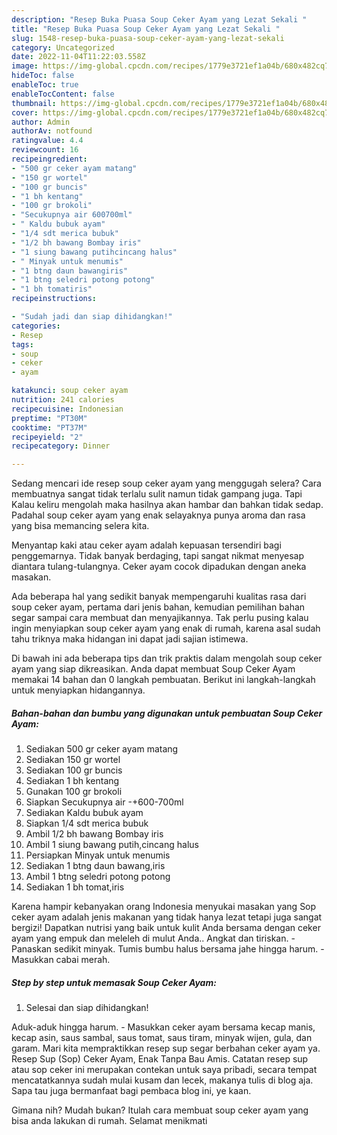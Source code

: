 ```yaml
---
description: "Resep Buka Puasa Soup Ceker Ayam yang Lezat Sekali "
title: "Resep Buka Puasa Soup Ceker Ayam yang Lezat Sekali "
slug: 1548-resep-buka-puasa-soup-ceker-ayam-yang-lezat-sekali
category: Uncategorized
date: 2022-11-04T11:22:03.558Z
image: https://img-global.cpcdn.com/recipes/1779e3721ef1a04b/680x482cq70/soup-ceker-ayam-foto-resep-utama.jpg
hideToc: false
enableToc: true
enableTocContent: false
thumbnail: https://img-global.cpcdn.com/recipes/1779e3721ef1a04b/680x482cq70/soup-ceker-ayam-foto-resep-utama.jpg
cover: https://img-global.cpcdn.com/recipes/1779e3721ef1a04b/680x482cq70/soup-ceker-ayam-foto-resep-utama.jpg
author: Admin
authorAv: notfound
ratingvalue: 4.4
reviewcount: 16
recipeingredient:
- "500 gr ceker ayam matang"
- "150 gr wortel"
- "100 gr buncis"
- "1 bh kentang"
- "100 gr brokoli"
- "Secukupnya air 600700ml"
- " Kaldu bubuk ayam"
- "1/4 sdt merica bubuk"
- "1/2 bh bawang Bombay iris"
- "1 siung bawang putihcincang halus"
- " Minyak untuk menumis"
- "1 btng daun bawangiris"
- "1 btng seledri potong potong"
- "1 bh tomatiris"
recipeinstructions:

- "Sudah jadi dan siap dihidangkan!"
categories:
- Resep
tags:
- soup
- ceker
- ayam

katakunci: soup ceker ayam 
nutrition: 241 calories
recipecuisine: Indonesian
preptime: "PT30M"
cooktime: "PT37M"
recipeyield: "2"
recipecategory: Dinner

---
```



Sedang mencari ide resep soup ceker ayam yang menggugah selera? Cara membuatnya sangat tidak terlalu sulit namun tidak gampang juga. Tapi Kalau keliru mengolah maka hasilnya akan hambar dan bahkan tidak sedap. Padahal soup ceker ayam yang enak selayaknya punya aroma dan rasa yang bisa memancing selera kita.


Menyantap kaki atau ceker ayam adalah kepuasan tersendiri bagi penggemarnya. Tidak banyak berdaging, tapi sangat nikmat menyesap diantara tulang-tulangnya. Ceker ayam cocok dipadukan dengan aneka masakan.

Ada beberapa hal yang sedikit banyak mempengaruhi kualitas rasa dari soup ceker ayam, pertama dari jenis bahan, kemudian pemilihan bahan segar sampai cara membuat dan menyajikannya. Tak perlu pusing kalau ingin menyiapkan soup ceker ayam yang enak di rumah, karena asal sudah tahu triknya maka hidangan ini dapat jadi sajian istimewa.


Di bawah ini ada beberapa tips dan trik praktis dalam mengolah soup ceker ayam yang siap dikreasikan. Anda dapat membuat Soup Ceker Ayam memakai 14 bahan dan 0 langkah pembuatan. Berikut ini langkah-langkah untuk menyiapkan hidangannya.

<!--inarticleads1-->

##### Bahan-bahan dan bumbu yang digunakan untuk pembuatan Soup Ceker Ayam:

1. Sediakan 500 gr ceker ayam matang
1. Sediakan 150 gr wortel
1. Sediakan 100 gr buncis
1. Sediakan 1 bh kentang
1. Gunakan 100 gr brokoli
1. Siapkan Secukupnya air -+600-700ml
1. Sediakan  Kaldu bubuk ayam
1. Siapkan 1/4 sdt merica bubuk
1. Ambil 1/2 bh bawang Bombay iris
1. Ambil 1 siung bawang putih,cincang halus
1. Persiapkan  Minyak untuk menumis
1. Sediakan 1 btng daun bawang,iris
1. Ambil 1 btng seledri potong potong
1. Sediakan 1 bh tomat,iris


Karena hampir kebanyakan orang Indonesia menyukai masakan yang Sop ceker ayam adalah jenis makanan yang tidak hanya lezat tetapi juga sangat bergizi! Dapatkan nutrisi yang baik untuk kulit Anda bersama dengan ceker ayam yang empuk dan meleleh di mulut Anda.. Angkat dan tiriskan. - Panaskan sedikit minyak. Tumis bumbu halus bersama jahe hingga harum. - Masukkan cabai merah. 

<!--inarticleads2-->

##### Step by step untuk memasak Soup Ceker Ayam:


1. Selesai dan siap dihidangkan!

Aduk-aduk hingga harum. - Masukkan ceker ayam bersama kecap manis, kecap asin, saus sambal, saus tomat, saus tiram, minyak wijen, gula, dan garam. Mari kita mempraktikkan resep sup segar berbahan ceker ayam ya. Resep Sup (Sop) Ceker Ayam, Enak Tanpa Bau Amis. Catatan resep sup atau sop ceker ini merupakan contekan untuk saya pribadi, secara tempat mencatatkannya sudah mulai kusam dan lecek, makanya tulis di blog aja. Sapa tau juga bermanfaat bagi pembaca blog ini, ye kaan. 

Gimana nih? Mudah bukan? Itulah cara membuat soup ceker ayam yang bisa anda lakukan di rumah. Selamat menikmati
